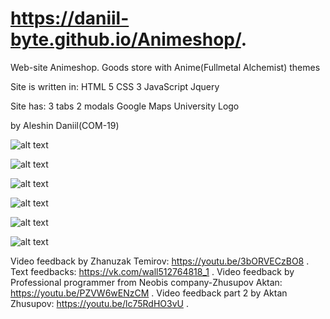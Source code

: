 # https://daniil-byte.github.io/Animeshop/.
Web-site Animeshop.
Goods store with Anime(Fullmetal Alchemist) themes

Site is written in:
HTML 5
CSS 3
JavaScript
Jquery

Site has:
3 tabs
2 modals
Google Maps
University Logo

by Aleshin Daniil(COM-19)


![alt text](https://sun9-8.userapi.com/impg/XCJqxehNfuPSVKWaVyGfhbOiP0btMyrpjQZqDQ/0p2Q_rFrIu4.jpg?size=1920x1080&quality=96&proxy=1&sign=fe287141ec704c546e53d8e59a84f6c8&type=album)

![alt text](https://sun9-63.userapi.com/impg/XS9wdkTT4p_r8VDXJWq3Ibyn2hpGIwUfFFhsLg/K3pZpLj9RdA.jpg?size=1920x1080&quality=96&proxy=1&sign=d320c0b4dae1683053121e0b7c34f4ac&type=album)

![alt text](https://sun9-4.userapi.com/impg/9gQJJ_oBuvUlyf0rfQD5-KYoX7Ssx4d_MYnOjA/lEcPCciEWVc.jpg?size=1920x1080&quality=96&proxy=1&sign=35cd958734815366fad05749ff4969c5&type=album)

![alt text](https://sun9-36.userapi.com/impg/KivnRTeDeIIrnbQ-Liwam7fkeU4JzrkiBLaLxg/3-XKQfJksTU.jpg?size=1920x1080&quality=96&proxy=1&sign=04a246666dca078783d2cb851e7a3789&type=album)

![alt text](https://sun9-39.userapi.com/impg/nMAMRm0RKTIdlmilscpRyztuCk2Xq2IqnBUTiA/1WMCoAWSLWk.jpg?size=1920x1080&quality=96&proxy=1&sign=a5532f64af49d25ecb680cf2b42143d1&type=album)

![alt text](https://sun9-54.userapi.com/impg/_t_rzx_zGrxd9nysTplUKRWy9Mm44I3M9PpR_w/0e9kqwjo2w8.jpg?size=1920x1080&quality=96&proxy=1&sign=e980de8d4e91827ca332369620a24642&type=album)

Video feedback by Zhanuzak Temirov: https://youtu.be/3bORVECzBO8 .
Text feedbacks: https://vk.com/wall512764818_1 .
Video feedback by Professional programmer from Neobis company-Zhusupov Aktan: https://youtu.be/PZVW6wENzCM .
Video feedback part 2 by Aktan Zhusupov: https://youtu.be/lc75RdHO3vU .
